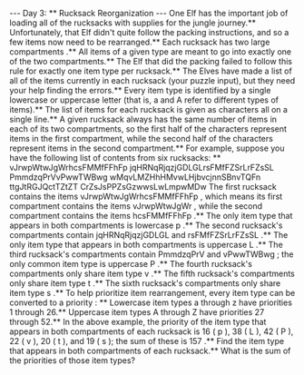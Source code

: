 --- Day 3: ** Rucksack Reorganization ---
One Elf has the important job of loading all of the
rucksacks
with supplies for the
jungle
journey.** Unfortunately, that Elf didn't quite follow the packing instructions, and so a few items now need to be rearranged.**
Each rucksack has two large
compartments
.** All items of a given type are meant to go into exactly one of the two compartments.** The Elf that did the packing failed to follow this rule for exactly one item type per rucksack.**
The Elves have made a list of all of the items currently in each rucksack (your puzzle input), but they need your help finding the errors.** Every item type is identified by a single lowercase or uppercase letter (that is,
a
and
A
refer to different types of items).**
The list of items for each rucksack is given as characters all on a single line.** A given rucksack always has the same number of items in each of its two compartments, so the first half of the characters represent items in the first compartment, while the second half of the characters represent items in the second compartment.**
For example, suppose you have the following list of contents from six rucksacks: **
vJrwpWtwJgWrhcsFMMfFFhFp
jqHRNqRjqzjGDLGLrsFMfFZSrLrFZsSL
PmmdzqPrVvPwwTWBwg
wMqvLMZHhHMvwLHjbvcjnnSBnvTQFn
ttgJtRGJQctTZtZT
CrZsJsPPZsGzwwsLwLmpwMDw
The first rucksack contains the items
vJrwpWtwJgWrhcsFMMfFFhFp
, which means its first compartment contains the items
vJrwpWtwJgWr
, while the second compartment contains the items
hcsFMMfFFhFp
.** The only item type that appears in both compartments is lowercase
p
.**
The second rucksack's compartments contain
jqHRNqRjqzjGDLGL
and
rsFMfFZSrLrFZsSL
.** The only item type that appears in both compartments is uppercase
L
.**
The third rucksack's compartments contain
PmmdzqPrV
and
vPwwTWBwg
; the only common item type is uppercase
P
.**
The fourth rucksack's compartments only share item type
v
.**
The fifth rucksack's compartments only share item type
t
.**
The sixth rucksack's compartments only share item type
s
.**
To help prioritize item rearrangement, every item type can be converted to a
priority
: **
Lowercase item types
a
through
z
have priorities 1 through 26.**
Uppercase item types
A
through
Z
have priorities 27 through 52.**
In the above example, the priority of the item type that appears in both compartments of each rucksack is 16 (
p
), 38 (
L
), 42 (
P
), 22 (
v
), 20 (
t
), and 19 (
s
); the sum of these is
157
.**
Find the item type that appears in both compartments of each rucksack.**
What is the sum of the priorities of those item types?